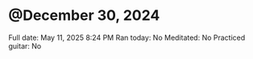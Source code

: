 # @December 30, 2024

Full date: May 11, 2025 8:24 PM
Ran today: No
Meditated: No
Practiced guitar: No
